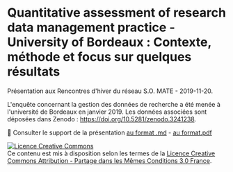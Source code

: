 # Quantitative assessment of research data management practice - University of Bordeaux : Contexte, méthode et focus sur quelques résultats

Présentation aux Rencontres d'hiver du réseau S.O. MATE - 2019-11-20.

L'enquête concernant la gestion des données de recherche a été menée à l'université de Bordeaux en janvier 2019. Les données associées sont déposées dans Zenodo : https://doi.org/10.5281/zenodo.3241238.

:bookmark_tabs: Consulter le support de la présentation [au format .md](https://github.com/fflamerie/enqueteRDM_presentation/blob/master/content/2019_somate_enquete_donneesUB.md) - [au format.pdf](https://github.com/fflamerie/enqueteRDM_presentation/blob/master/content/2019_somate_enquete_donneesUB.pdf)

<a rel="license" href="http://creativecommons.org/licenses/by-sa/3.0/fr/"><img alt="Licence Creative Commons" style="border-width:0" src="https://i.creativecommons.org/l/by-sa/3.0/fr/88x31.png" /></a><br />Ce contenu est mis à disposition selon les termes de la <a rel="license" href="http://creativecommons.org/licenses/by-sa/3.0/fr/">Licence Creative Commons Attribution - Partage dans les Mêmes Conditions 3.0 France</a>.
